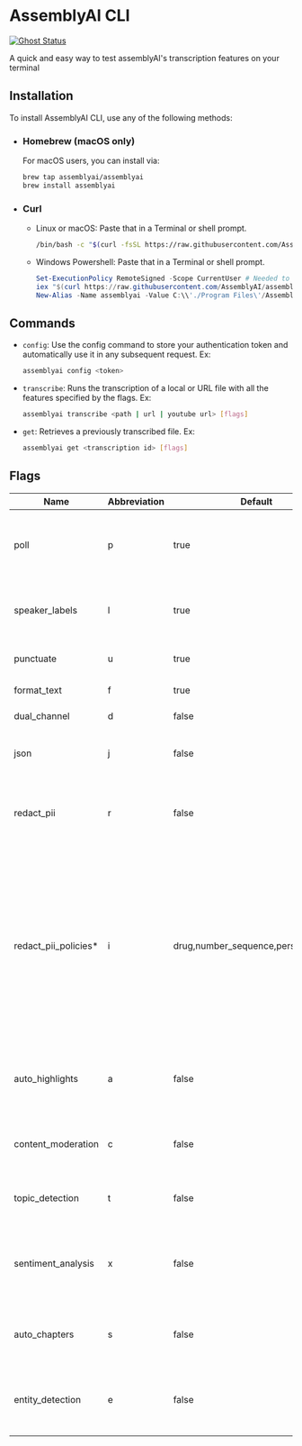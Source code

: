# AssemblyAI CLI

[![Ghost Status](https://img.shields.io/badge/Homebrew-FBB040.svg?style=for-the-badge&logo=Homebrew&logoColor=black)](https://assemblyai.com)

A quick and easy way to test assemblyAI's transcription features on your terminal

## Installation

To install AssemblyAI CLI, use any of the following methods:

- ### Homebrew (macOS only)

  For macOS users, you can install via:

    ``` bash
    brew tap assemblyai/assemblyai
    brew install assemblyai
    ```

- ### Curl
  
  - Linux or macOS:
    Paste that in a Terminal or shell prompt.

      ``` bash
      /bin/bash -c "$(curl -fsSL https://raw.githubusercontent.com/AssemblyAI/assemblyai-cli/main/install.sh)"
      ```

  - Windows Powershell:
    Paste that in a Terminal or shell prompt.

      ``` PowerShell
      Set-ExecutionPolicy RemoteSigned -Scope CurrentUser # Needed to run a remote script the first time
      iex "$(curl https://raw.githubusercontent.com/AssemblyAI/assemblyai-cli/main/install.ps1)"
      New-Alias -Name assemblyai -Value C:\\'./Program Files\'/AssemblyAI/assemblyai.exe # Needed to add the alias of the command, skip if already added
      ```

## Commands

- `config`: Use the config command to store your authentication token and automatically use it in any subsequent request.
Ex:

  ``` bash
  assemblyai config <token>
  ```

- `transcribe`: Runs the transcription of a local or URL file with all the features specified by the flags.
  Ex:

  ``` bash
  assemblyai transcribe <path | url | youtube url> [flags]
  ```

- `get`: Retrieves a previously transcribed file.
  Ex:

  ``` bash
  assemblyai get <transcription id> [flags]
  ```

## Flags

| Name | Abbreviation | Default | Description |
 |--|--|--|--|
|poll|p|true|The CLI will poll the transcription every 3 seconds until it's complete.|
|speaker_labels|l|true|Automatically detect the number of speakers in the file.|
|punctuate|u|true|Enable automatic punctuation|
|format_text|f|true|Enable text formatting|
|dual_channel|d|false|Enable dual channel|
|json|j|false|If true, the CLI will output the JSON. |
|redact_pii|r|false|Remove personally identifiable information from the transcription.|
|redact_pii_policies*|i|drug,number_sequence,person_name*|The list of PII policies to redact (source), comma-separated. Required if the redact_pii flag is true, with the default value including drugs, number sequences, and person names. |
|auto_highlights|a|false|Automatically detect important phrases and words in the text.|
|content_moderation|c|false|Detect if sensitive content is spoken in the file.|
|topic_detection|t|false|Label the topics that are spoken in the file.|
|sentiment_analysis|x|false|Detect the sentiment of each sentence of speech spoken in the file.|
|auto_chapters|s|false|A "summary over time" for the audio file transcribed.|
|entity_detection|e|false|Identify a wide range of entities that are spoken in the audio file.|
